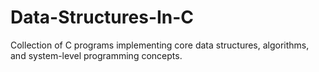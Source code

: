 # Data-Structures-In-C
Collection of C programs implementing core data structures, algorithms, and system-level programming concepts.
